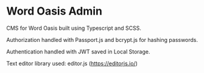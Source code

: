 # Word Oasis Admin
CMS for Word Oasis built using Typescript and SCSS.

Authorization handled with Passport.js and bcrypt.js for hashing passwords.

Authentication handled with JWT saved in Local Storage.

Text editor library used: editor.js (https://editorjs.io/)
